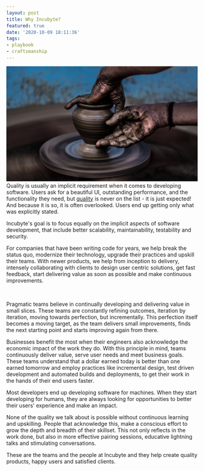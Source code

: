 ```yaml
---
layout: post
title: Why Incubyte?
featured: true
date: '2020-10-09 18:11:36'
tags:
- playbook
- craftsmanship
---
```

![software craft](/assets/images/craft.jpg)
Quality is usually an implicit requirement when it comes to developing software. Users ask for a beautiful UI, outstanding performance, and the functionality they need, but <u>quality</u> is never on the list - it is just expected! And because it is so, it is often overlooked. Users end up getting only what was explicitly stated.

Incubyte's goal is to focus equally on the implicit aspects of software development, that include better scalability, maintainability, testability and security.

For companies that have been writing code for years, we help break the status quo, modernize their technology, upgrade their practices and upskill their teams. With newer products, we help from inception to delivery, intensely collaborating with clients to design user centric solutions, get fast feedback, start delivering value as soon as possible and make continuous improvements.

<figure class="kg-card kg-image-card"><img src="/content/images/2020/11/dont_reinvent_the_wheel.jpg" class="kg-image" alt srcset="/content/images/size/w600/2020/11/dont_reinvent_the_wheel.jpg 600w, /content/images/2020/11/dont_reinvent_the_wheel.jpg 768w" sizes="(min-width: 720px) 720px"></figure>

Pragmatic teams believe in continually developing and delivering value in small slices. These teams are constantly refining outcomes, iteration by iteration, moving towards perfection, but incrementally. This perfection itself becomes a moving target, as the team delivers small improvements, finds the next starting point and starts improving again from there.

Businesses benefit the most when their engineers also acknowledge the economic impact of the work they do. With this principle in mind, teams continuously deliver value, serve user needs and meet business goals. These teams understand that a dollar earned today is better than one earned tomorrow and employ practices like incremental design, test driven development and automated builds and deployments, to get their work in the hands of their end users faster.

Most developers end up developing software for machines. When they start developing for humans, they are always looking for opportunities to better their users' experience and make an impact.

None of the quality we talk about is possible without continuous learning and upskilling. People that acknowledge this, make a conscious effort to grow the depth and breadth of their skillset. This not only reflects in the work done, but also in more effective pairing sessions, educative lightning talks and stimulating conversations.

These are the teams and the people at Incubyte and they help create quality products, happy users and satisfied clients.

